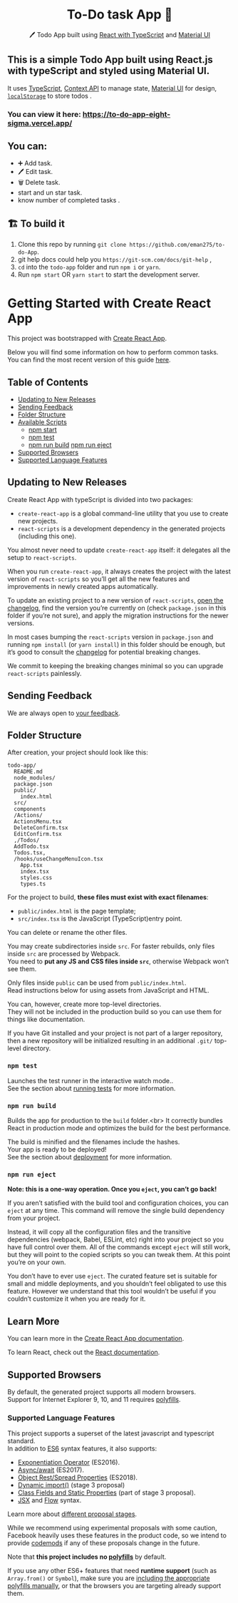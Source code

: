 <h1 align="center">
   To-Do task App 📝
</h1>

<p align="center">
  🖊️ Todo App built using <a href="https://reactjs.org/">React with TypeScript</a> and <a href="https://material-ui.com/">Material UI</a>
</p>
<p align="center"></p>


## This is a  simple Todo App built using React.js with typeScript and styled using Material UI.

It uses [TypeScript](https://www.typescriptlang.org/), [Context API](https://reactjs.org/docs/context.html) to manage state, [Material UI](https://material-ui.com/) for design, [`localStorage`](https://developer.mozilla.org/en-US/docs/Web/API/Window/localStorage) to store todos .

### You can view it here: https://to-do-app-eight-sigma.vercel.app/

##  You can:

- ➕ Add task.
- 🖊️ Edit task.
- 🗑️ Delete task.
- start and un star task.
- know number of completed tasks .


## 🏗️ To build it

1. Clone this repo by running `git clone https://github.com/eman275/to-do-App`.
2. git help docs could help you `https://git-scm.com/docs/git-help` ,
3. `cd` into the `todo-app` folder and run `npm i` or `yarn`.
4. Run `npm start` OR `yarn start` to start the development server.
# Getting Started with Create React App
This project was bootstrapped with [Create React App](https://github.com/facebook/create-react-app).

Below you will find some information on how to perform common tasks.<br>
You can find the most recent version of this guide [here](https://github.com/eman275/to-do-App/blob/master/README.md).

## Table of Contents

- [Updating to New Releases](#updating-to-new-releases)
- [Sending Feedback](#sending-feedback)
- [Folder Structure](#folder-structure)
- [Available Scripts](#available-scripts)
  - [npm start](#npm-start)
  - [npm test](#npm-test)
  - [npm run build](#npm-run-build)
   [npm run eject](#npm-run-eject)
- [Supported Browsers](#supported-browsers)
- [Supported Language Features](#supported-language-features)

## Updating to New Releases

Create React App  with typeScript is divided into two packages:

- `create-react-app` is a global command-line utility that you use to create new projects.
- `react-scripts` is a development dependency in the generated projects (including this one).

You almost never need to update `create-react-app` itself: it delegates all the setup to `react-scripts`.

When you run `create-react-app`, it always creates the project with the latest version of `react-scripts` so you’ll get all the new features and improvements in newly created apps automatically.

To update an existing project to a new version of `react-scripts`, [open the changelog](https://github.com/facebook/create-react-app/blob/master/CHANGELOG.md), find the version you’re currently on (check `package.json` in this folder if you’re not sure), and apply the migration instructions for the newer versions.

In most cases bumping the `react-scripts` version in `package.json` and running `npm install` (or `yarn install`) in this folder should be enough, but it’s good to consult the [changelog](https://github.com/facebook/create-react-app/blob/master/CHANGELOG.md) for potential breaking changes.

We commit to keeping the breaking changes minimal so you can upgrade `react-scripts` painlessly.

## Sending Feedback

We are always open to [your feedback](https://github.com/facebook/create-react-app/issues).

## Folder Structure

After creation, your project should look like this:

```
todo-app/
  README.md
  node_modules/
  package.json
  public/
    index.html
  src/
  components
  /Actions/
  ActionsMenu.tsx 
  DeleteConfirm.tsx 
  EditConfirm.tsx
  ,/Todos/
  AddTodo.tsx
  Todos.tsx,
  /hooks/useChangeMenuIcon.tsx
    App.tsx
    index.tsx
    styles.css
    types.ts
```

For the project to build, **these files must exist with exact filenames**:

- `public/index.html` is the page template;
- `src/index.tsx` is the JavaScript (TypeScript)entry point.

You can delete or rename the other files.

You may create subdirectories inside `src`. For faster rebuilds, only files inside `src` are processed by Webpack.<br>
You need to **put any JS and CSS files inside `src`**, otherwise Webpack won’t see them.

Only files inside `public` can be used from `public/index.html`.<br>
Read instructions below for using assets from JavaScript and HTML.

You can, however, create more top-level directories.<br>
They will not be included in the production build so you can use them for things like documentation.

If you have Git installed and your project is not part of a larger repository, then a new repository will be initialized resulting in an additional `.git/` top-level directory.

### `npm test`

Launches the test runner in the interactive watch mode.\.<br>
See the section about [running tests](https://facebook.github.io/create-react-app/docs/running-tests) for more information.

### `npm run build`

Builds the app for production to the `build` folder.\<br>
It correctly bundles React in production mode and optimizes the build for the best performance.

The build is minified and the filenames include the hashes.\
Your app is ready to be deployed!
<br>
See the section about [deployment](https://facebook.github.io/create-react-app/docs/deployment) for more information.

### `npm run eject`

**Note: this is a one-way operation. Once you `eject`, you can’t go back!**

If you aren’t satisfied with the build tool and configuration choices, you can `eject` at any time. This command will remove the single build dependency from your project.

Instead, it will copy all the configuration files and the transitive dependencies (webpack, Babel, ESLint, etc) right into your project so you have full control over them. All of the commands except `eject` will still work, but they will point to the copied scripts so you can tweak them. At this point you’re on your own.

You don’t have to ever use `eject`. The curated feature set is suitable for small and middle deployments, and you shouldn’t feel obligated to use this feature. However we understand that this tool wouldn’t be useful if you couldn’t customize it when you are ready for it.

## Learn More

You can learn more in the [Create React App documentation](https://facebook.github.io/create-react-app/docs/getting-started).

To learn React, check out the [React documentation](https://reactjs.org/).


## Supported Browsers

By default, the generated project supports all modern browsers.<br>
Support for Internet Explorer 9, 10, and 11 requires [polyfills](https://github.com/facebook/create-react-app/blob/master/packages/react-app-polyfill/README.md).


### Supported Language Features

This project supports a superset of the latest javascript and  typescript standard.<br>
In addition to [ES6](https://github.com/lukehoban/es6features) syntax features, it also supports:

- [Exponentiation Operator](https://github.com/rwaldron/exponentiation-operator) (ES2016).
- [Async/await](https://github.com/tc39/ecmascript-asyncawait) (ES2017).
- [Object Rest/Spread Properties](https://github.com/tc39/proposal-object-rest-spread) (ES2018).
- [Dynamic import()](https://github.com/tc39/proposal-dynamic-import) (stage 3 proposal)
- [Class Fields and Static Properties](https://github.com/tc39/proposal-class-public-fields) (part of stage 3 proposal).
- [JSX](https://facebook.github.io/react/docs/introducing-jsx.html) and [Flow](https://flow.org/) syntax.

Learn more about [different proposal stages](https://babeljs.io/docs/plugins/#presets-stage-x-experimental-presets-).

While we recommend using experimental proposals with some caution, Facebook heavily uses these features in the product code, so we intend to provide [codemods](https://medium.com/@cpojer/effective-javascript-codemods-5a6686bb46fb) if any of these proposals change in the future.

Note that **this project includes no [polyfills](https://github.com/facebook/create-react-app/blob/master/packages/react-app-polyfill/README.md)** by default.

If you use any other ES6+ features that need **runtime support** (such as `Array.from()` or `Symbol`), make sure you are [including the appropriate polyfills manually](https://github.com/facebook/create-react-app/blob/master/packages/react-app-polyfill/README.md), or that the browsers you are targeting already support them.
